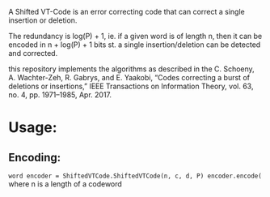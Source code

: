 A Shifted VT-Code is an error correcting code that can correct a single insertion or deletion.

The redundancy is log(P) + 1, ie. if a given word is of length n, then it can be encoded in n + log(P) + 1 bits st. a single insertion/deletion can be detected and corrected.

this repository implements the algorithms as described in the  C. Schoeny, A. Wachter-Zeh, R. Gabrys, and E. Yaakobi, “Codes correcting a burst of deletions or insertions,” IEEE Transactions on Information Theory, vol. 63, no. 4, pp. 1971–1985, Apr. 2017.
# Usage:

## Encoding:
`word
encoder = ShiftedVTCode.ShiftedVTCode(n, c, d, P)
encoder.encode(` where n is a length of a codeword
